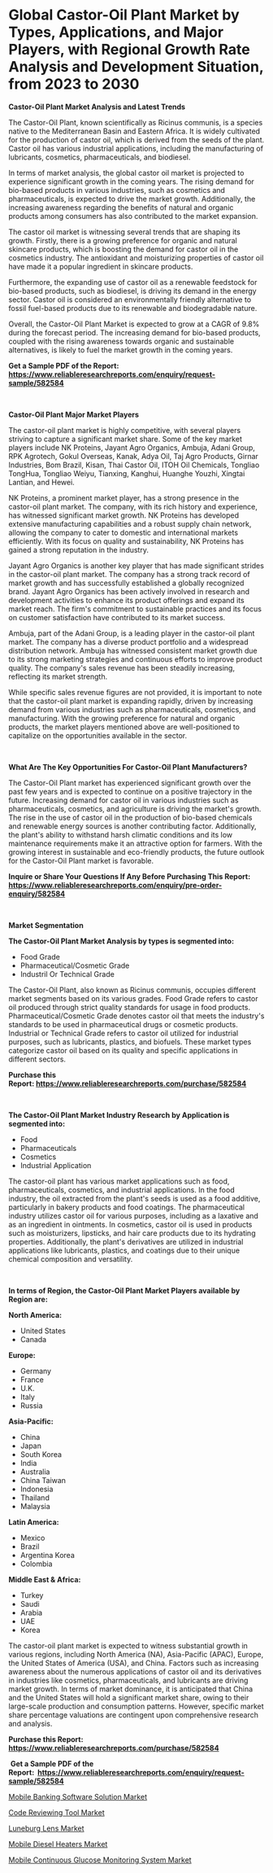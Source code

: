<p><h1>Global Castor-Oil Plant Market by Types, Applications, and Major Players, with Regional Growth Rate Analysis and Development Situation, from 2023 to 2030</h1></p><p><strong>Castor-Oil Plant Market Analysis and Latest Trends</strong></p>
<p><p>The Castor-Oil Plant, known scientifically as Ricinus communis, is a species native to the Mediterranean Basin and Eastern Africa. It is widely cultivated for the production of castor oil, which is derived from the seeds of the plant. Castor oil has various industrial applications, including the manufacturing of lubricants, cosmetics, pharmaceuticals, and biodiesel.</p><p>In terms of market analysis, the global castor oil market is projected to experience significant growth in the coming years. The rising demand for bio-based products in various industries, such as cosmetics and pharmaceuticals, is expected to drive the market growth. Additionally, the increasing awareness regarding the benefits of natural and organic products among consumers has also contributed to the market expansion.</p><p>The castor oil market is witnessing several trends that are shaping its growth. Firstly, there is a growing preference for organic and natural skincare products, which is boosting the demand for castor oil in the cosmetics industry. The antioxidant and moisturizing properties of castor oil have made it a popular ingredient in skincare products.</p><p>Furthermore, the expanding use of castor oil as a renewable feedstock for bio-based products, such as biodiesel, is driving its demand in the energy sector. Castor oil is considered an environmentally friendly alternative to fossil fuel-based products due to its renewable and biodegradable nature.</p><p>Overall, the Castor-Oil Plant Market is expected to grow at a CAGR of 9.8% during the forecast period. The increasing demand for bio-based products, coupled with the rising awareness towards organic and sustainable alternatives, is likely to fuel the market growth in the coming years.</p></p>
<p><strong>Get a Sample PDF of the Report:&nbsp; <a href="https://www.reliableresearchreports.com/enquiry/request-sample/582584">https://www.reliableresearchreports.com/enquiry/request-sample/582584</a></strong></p>
<p>&nbsp;</p>
<p><strong>Castor-Oil Plant Major Market Players</strong></p>
<p><p>The castor-oil plant market is highly competitive, with several players striving to capture a significant market share. Some of the key market players include NK Proteins, Jayant Agro Organics, Ambuja, Adani Group, RPK Agrotech, Gokul Overseas, Kanak, Adya Oil, Taj Agro Products, Girnar Industries, Bom Brazil, Kisan, Thai Castor Oil, ITOH Oil Chemicals, Tongliao TongHua, Tongliao Weiyu, Tianxing, Kanghui, Huanghe Youzhi, Xingtai Lantian, and Hewei. </p><p>NK Proteins, a prominent market player, has a strong presence in the castor-oil plant market. The company, with its rich history and experience, has witnessed significant market growth. NK Proteins has developed extensive manufacturing capabilities and a robust supply chain network, allowing the company to cater to domestic and international markets efficiently. With its focus on quality and sustainability, NK Proteins has gained a strong reputation in the industry.</p><p>Jayant Agro Organics is another key player that has made significant strides in the castor-oil plant market. The company has a strong track record of market growth and has successfully established a globally recognized brand. Jayant Agro Organics has been actively involved in research and development activities to enhance its product offerings and expand its market reach. The firm's commitment to sustainable practices and its focus on customer satisfaction have contributed to its market success.</p><p>Ambuja, part of the Adani Group, is a leading player in the castor-oil plant market. The company has a diverse product portfolio and a widespread distribution network. Ambuja has witnessed consistent market growth due to its strong marketing strategies and continuous efforts to improve product quality. The company's sales revenue has been steadily increasing, reflecting its market strength.</p><p>While specific sales revenue figures are not provided, it is important to note that the castor-oil plant market is expanding rapidly, driven by increasing demand from various industries such as pharmaceuticals, cosmetics, and manufacturing. With the growing preference for natural and organic products, the market players mentioned above are well-positioned to capitalize on the opportunities available in the sector.</p></p>
<p>&nbsp;</p>
<p><strong>What Are The Key Opportunities For Castor-Oil Plant Manufacturers?</strong></p>
<p><p>The Castor-Oil Plant market has experienced significant growth over the past few years and is expected to continue on a positive trajectory in the future. Increasing demand for castor oil in various industries such as pharmaceuticals, cosmetics, and agriculture is driving the market's growth. The rise in the use of castor oil in the production of bio-based chemicals and renewable energy sources is another contributing factor. Additionally, the plant's ability to withstand harsh climatic conditions and its low maintenance requirements make it an attractive option for farmers. With the growing interest in sustainable and eco-friendly products, the future outlook for the Castor-Oil Plant market is favorable.</p></p>
<p><strong>Inquire or Share Your Questions If Any Before Purchasing This Report: <a href="https://www.reliableresearchreports.com/enquiry/pre-order-enquiry/582584">https://www.reliableresearchreports.com/enquiry/pre-order-enquiry/582584</a></strong></p>
<p>&nbsp;</p>
<p><strong>Market Segmentation</strong></p>
<p><strong>The Castor-Oil Plant Market Analysis by types is segmented into:</strong></p>
<p><ul><li>Food Grade</li><li>Pharmaceutical/Cosmetic Grade</li><li>Industril Or Technical Grade</li></ul></p>
<p><p>The Castor-Oil Plant, also known as Ricinus communis, occupies different market segments based on its various grades. Food Grade refers to castor oil produced through strict quality standards for usage in food products. Pharmaceutical/Cosmetic Grade denotes castor oil that meets the industry's standards to be used in pharmaceutical drugs or cosmetic products. Industrial or Technical Grade refers to castor oil utilized for industrial purposes, such as lubricants, plastics, and biofuels. These market types categorize castor oil based on its quality and specific applications in different sectors.</p></p>
<p><strong>Purchase this Report:&nbsp;<a href="https://www.reliableresearchreports.com/purchase/582584">https://www.reliableresearchreports.com/purchase/582584</a></strong></p>
<p>&nbsp;</p>
<p><strong>The Castor-Oil Plant Market Industry Research by Application is segmented into:</strong></p>
<p><ul><li>Food</li><li>Pharmaceuticals</li><li>Cosmetics</li><li>Industrial Application</li></ul></p>
<p><p>The castor-oil plant has various market applications such as food, pharmaceuticals, cosmetics, and industrial applications. In the food industry, the oil extracted from the plant's seeds is used as a food additive, particularly in bakery products and food coatings. The pharmaceutical industry utilizes castor oil for various purposes, including as a laxative and as an ingredient in ointments. In cosmetics, castor oil is used in products such as moisturizers, lipsticks, and hair care products due to its hydrating properties. Additionally, the plant's derivatives are utilized in industrial applications like lubricants, plastics, and coatings due to their unique chemical composition and versatility.</p></p>
<p>&nbsp;</p>
<p><strong>In terms of Region, the Castor-Oil Plant Market Players available by Region are:</strong></p>
<p>
    <p> <strong> North America: </strong>
        <ul>
            <li>United States</li>
            <li>Canada</li>
        </ul>
        </p> 
    <p> <strong> Europe: </strong>
        <ul>
            <li>Germany</li>
            <li>France</li>
            <li>U.K.</li>
            <li>Italy</li>
            <li>Russia</li>
        </ul>
        </p> 
    <p> <strong> Asia-Pacific: </strong>
        <ul>
            <li>China</li>
            <li>Japan</li>
            <li>South Korea</li>
            <li>India</li>
            <li>Australia</li>
            <li>China Taiwan</li>
            <li>Indonesia</li>
            <li>Thailand</li>
            <li>Malaysia</li>
        </ul>
        </p> 
    <p> <strong> Latin America: </strong>
        <ul>
            <li>Mexico</li>
            <li>Brazil</li>
            <li>Argentina Korea</li>
            <li>Colombia</li>
        </ul>
        </p> 
    <p> <strong> Middle East & Africa: </strong>
        <ul>
            <li>Turkey</li>
            <li>Saudi</li>
            <li>Arabia</li>
            <li>UAE</li>
            <li>Korea</li>
        </ul>
    </p>
    </p>
<p><p>The castor-oil plant market is expected to witness substantial growth in various regions, including North America (NA), Asia-Pacific (APAC), Europe, the United States of America (USA), and China. Factors such as increasing awareness about the numerous applications of castor oil and its derivatives in industries like cosmetics, pharmaceuticals, and lubricants are driving market growth. In terms of market dominance, it is anticipated that China and the United States will hold a significant market share, owing to their large-scale production and consumption patterns. However, specific market share percentage valuations are contingent upon comprehensive research and analysis.</p></p>
<p><strong>Purchase this Report: <a href="https://www.reliableresearchreports.com/purchase/582584">https://www.reliableresearchreports.com/purchase/582584</a></strong></p>
<p>&nbsp;<strong>Get a Sample PDF of the Report:&nbsp;&nbsp;<a href="https://www.reliableresearchreports.com/enquiry/request-sample/582584">https://www.reliableresearchreports.com/enquiry/request-sample/582584</a></strong></p>
<p><strong></strong></p>
<p><p><a href="https://www.linkedin.com/pulse/mobile-banking-software-solution-market-size-2023/">Mobile Banking Software Solution Market</a></p><p><a href="https://medium.com/@favor.look.seal/code-reviewing-tool-market-current-market-share-cagr-growth-projection-and-forecast-till-2030-2426679c46f1">Code Reviewing Tool Market</a></p><p><a href="https://medium.com/@juansmith1961/luneburg-lens-market-size-growth-forecast-2023-2030-4b1ceba5555c">Luneburg Lens Market</a></p><p><a href="https://www.linkedin.com/pulse/mobile-diesel-heaters-market-size-share-global-analysis/">Mobile Diesel Heaters Market</a></p><p><a href="https://www.linkedin.com/pulse/mobile-continuous-glucose-monitoring-system-market-size/">Mobile Continuous Glucose Monitoring System Market</a></p></p>